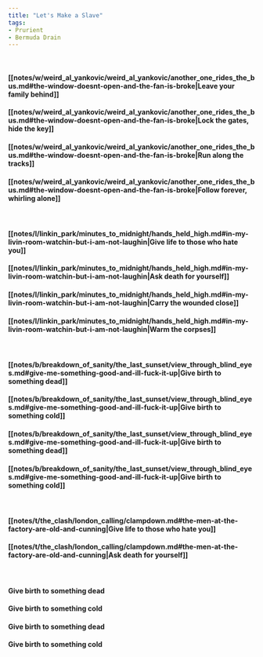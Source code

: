 ```yaml
---
title: "Let's Make a Slave"
tags:
- Prurient
- Bermuda Drain
---
```

&nbsp;
#### [[notes/w/weird_al_yankovic/weird_al_yankovic/another_one_rides_the_bus.md#the-window-doesnt-open-and-the-fan-is-broke|Leave your family behind]]
#### [[notes/w/weird_al_yankovic/weird_al_yankovic/another_one_rides_the_bus.md#the-window-doesnt-open-and-the-fan-is-broke|Lock the gates, hide the key]]
#### [[notes/w/weird_al_yankovic/weird_al_yankovic/another_one_rides_the_bus.md#the-window-doesnt-open-and-the-fan-is-broke|Run along the tracks]]
#### [[notes/w/weird_al_yankovic/weird_al_yankovic/another_one_rides_the_bus.md#the-window-doesnt-open-and-the-fan-is-broke|Follow forever, whirling alone]]
&nbsp;
#### [[notes/l/linkin_park/minutes_to_midnight/hands_held_high.md#in-my-livin-room-watchin-but-i-am-not-laughin|Give life to those who hate you]]
#### [[notes/l/linkin_park/minutes_to_midnight/hands_held_high.md#in-my-livin-room-watchin-but-i-am-not-laughin|Ask death for yourself]]
#### [[notes/l/linkin_park/minutes_to_midnight/hands_held_high.md#in-my-livin-room-watchin-but-i-am-not-laughin|Carry the wounded close]]
#### [[notes/l/linkin_park/minutes_to_midnight/hands_held_high.md#in-my-livin-room-watchin-but-i-am-not-laughin|Warm the corpses]]
&nbsp;
#### [[notes/b/breakdown_of_sanity/the_last_sunset/view_through_blind_eyes.md#give-me-something-good-and-ill-fuck-it-up|Give birth to something dead]]
#### [[notes/b/breakdown_of_sanity/the_last_sunset/view_through_blind_eyes.md#give-me-something-good-and-ill-fuck-it-up|Give birth to something cold]]
#### [[notes/b/breakdown_of_sanity/the_last_sunset/view_through_blind_eyes.md#give-me-something-good-and-ill-fuck-it-up|Give birth to something dead]]
#### [[notes/b/breakdown_of_sanity/the_last_sunset/view_through_blind_eyes.md#give-me-something-good-and-ill-fuck-it-up|Give birth to something cold]]
&nbsp;
#### [[notes/t/the_clash/london_calling/clampdown.md#the-men-at-the-factory-are-old-and-cunning|Give life to those who hate you]]
#### [[notes/t/the_clash/london_calling/clampdown.md#the-men-at-the-factory-are-old-and-cunning|Ask death for yourself]]
&nbsp;
#### Give birth to something dead
#### Give birth to something cold
#### Give birth to something dead
#### Give birth to something cold
